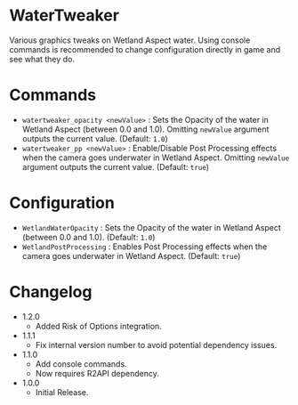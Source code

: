 # WaterTweaker
 
Various graphics tweaks on Wetland Aspect water. Using console commands is recommended to change configuration directly in game and see what they do.

# Commands

- `watertweaker_opacity <newValue>` : Sets the Opacity of the water in Wetland Aspect (between 0.0 and 1.0). Omitting `newValue` argument outputs the current value. (Default: `1.0`)
- `watertweaker_pp <newValue>` : Enable/Disable Post Processing effects when the camera goes underwater in Wetland Aspect. Omitting `newValue` argument outputs the current value. (Default: `true`)

# Configuration

- `WetlandWaterOpacity` : Sets the Opacity of the water in Wetland Aspect (between 0.0 and 1.0). (Default: `1.0`)
- `WetlandPostProcessing` : Enables Post Processing effects when the camera goes underwater in Wetland Aspect. (Default: `true`)

# Changelog

- 1.2.0
    - Added Risk of Options integration.
- 1.1.1
	- Fix internal version number to avoid potential dependency issues.
- 1.1.0
	- Add console commands.
	- Now requires R2API dependency.
- 1.0.0
	- Initial Release.